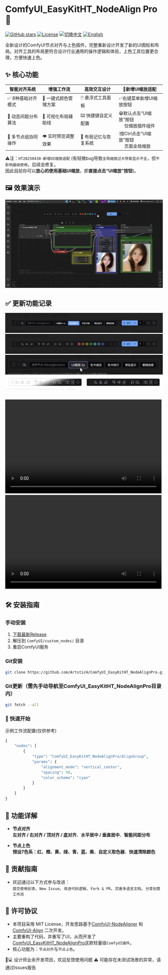 # ComfyUI_EasyKitHT_NodeAlign Pro 🎨

[![GitHub stars](https://img.shields.io/github/stars/ArtsticH/ComfyUI_EasyKitHT_NodeAlignPro?style=for-the-badge)](https://github.com/ArtsticH/ComfyUI_EasyKitHT_NodeAlignPro/stargazers)  [![License](https://img.shields.io/badge/License-MIT-blue.svg?style=for-the-badge)](LICENSE)  [![切换中文](https://img.shields.io/badge/切换中文-README_ZH.md-blue?style=for-the-badge)](README_ZH.md)  [![English](https://img.shields.io/badge/English-README.md-blue?style=for-the-badge)](README.md)

全新设计的ComfyUI节点对齐与上色插件，完整重新设计开发了新的UI图标和布局。对齐工具的布局更符合设计行业通用的操作逻辑和体验，上色工具位置更合理，方便快速上色。


## ✨ 核心功能

| 智能对齐系统              | 增强工作流                | 高效交互设计              | 🔆新增UI缩放适配               |
|---------------------------|---------------------------|---------------------------|---------------------------|
| ✅ 8种基础对齐模式         | 🎨 一键式颜色管理方案      | 🖱️ 悬浮式工具面板         | ✅右键菜单新增UI缩放按钮     |
| 📐 动态间距分布算法        | 📏 可视化布局辅助线        | ⌨️ 快捷键自定义配置       | 😁默认点击“UI缩放”按钮</br>　 仅缩放插件组件     |
| 👥 多节点组协同操作        | 👁️ 实时预览调整效果        | 💾 布局记忆与恢复系统     | ❕按Ctrl点击“UI缩放”按钮</br>　 页面全局缩放    |  

⚠️注：`HT20250430-新增UI缩放适配`  (有轻微bug导致`全局缩放过大导致显示不全`，但`不影响基础使用`，后续会修复。  
因此目前你可以**放心的使用基础UI缩放**，即**直接点击“UI缩放”按钮**)。  

## 🖼️ 效果演示

![操作演示](HT20250501-ArtsticH_NodeAlignPro_demo.webp) 

## ✅ 更新功能记录 

![UI_联动【运行按钮】](Example/hPic/HT20250501-联动【运行按钮】_右键菜单适配_ArtsticH_NodeAlignPro.webp) 
![UI_联动【运行按钮】](Example/hPic/HT20250501-联动【运行按钮】_ArtsticH_NodeAlignPro.webp)  
![UI_件优化UI重绘_新增UI缩放适配](Example/hPic/HT20250430-件优化UI重绘_新增UI缩放适配_ArtsticH_NodeAlignPro.webp)  
![ArtsticH_原创设计_基础线稿](Example/hPic/HT20250429-优化UI重绘_元素_渲染_ArtsticH_NodeAlignPro_对比.webp)  

<video src="https://player.bilibili.com/player.html?isOutside=true&aid=114426065716534&bvid=BV1V7G9z9EcU&cid=29714745695&p=1" controls="controls" width="500" height="300"></video>  
<video src="https://www.bilibili.com/video/BV1V7G9z9EcU/" controls="controls" width="500" height="300"></video>   
---

## 🛠️ 安装指南

### 手动安装
1. [下载最新Release](https://github.com/ArtsticH/ComfyUI_EasyKitHT_NodeAlignPro/releases)
2. 解压到 `ComfyUI/custom_nodes/` 目录
3. 重启ComfyUI服务

### Git安装
```bash
git clone https://github.com/ArtsticH/ComfyUI_EasyKitHT_NodeAlignPro.git custom_nodes/ComfyUI_EasyKitHT_NodeAlignPro
```
### Git更新（需先手动导航至ComfyUI_EasyKitHT_NodeAlignPro目录内）
```bash
git fetch --all
```
### 🚀 快速开始
示例工作流配置(仅供参考)
```python
{
    "nodes": [
        {
            "type": "ComfyUI_EasyKitHT_NodeAlignPro/AlignGroup",
            "params": {
                "alignment_mode": "vertical_center",
                "spacing": 50,
                "color_scheme": "cyan"
            }
        }
    ]
}
```

## 📌 功能详解
- **节点对齐**  
**左对齐 / 右对齐 / 顶对齐 / 底对齐**、**水平居中 / 垂直居中**、**智能间距分布**

- **节点上色**  
**预设7色系：红、橙、黄、绿、青、蓝、紫**、**自定义取色器**、**快速清除颜色**


## 🤝 贡献指南
- 欢迎通过以下方式参与改进：  
`提交使用反馈`、`New Issue`、`改进代码逻辑`、`Fork & PR`、`完善多语言文档`、`分享创意工作流`

## 📜 许可协议
- 本项目采用 MIT License，开发思路基于[ComfyUI-NodeAligner](https://github.com/Tenney95/ComfyUI-NodeAligner) 和 [ComfyUI-Align](https://github.com/Moooonet/ComfyUI-Align) 二次开发。  
- 主要重构了代码，并重写了UI，从而开发了[ComfyUI_EasyKitHT_NodeAlignPro](https://github.com/Tenney95/ComfyUI-NodeAligner)这款轻量级`ComfyUI插件`。  
- 核心功能为：`节点对齐`与`节点上色`。


👨💻 设计师业余开发项目，欢迎反馈使用问题
⚠️ 可能存在未测试场景的异常，请通过Issues报告